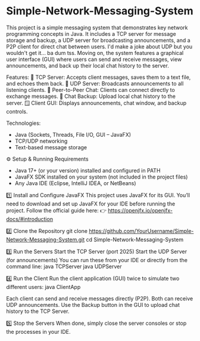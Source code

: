 # Simple-Network-Messaging-System
This project is a simple messaging system that demonstrates key network programming concepts in Java. It includes a TCP server for message storage and backup, a UDP server for broadcasting announcements, and a P2P client for direct chat between users. I'd make a joke about UDP but you wouldn't get it... ba dum tss. Moving on, the system features a graphical user interface (GUI) where users can send and receive messages, view announcements, and back up their local chat history to the server.

Features:
🧠 TCP Server: Accepts client messages, saves them to a text file, and echoes them back.
📢 UDP Server: Broadcasts announcements to all listening clients.
💬 Peer-to-Peer Chat: Clients can connect directly to exchange messages.
💾 Chat Backup: Upload local chat history to the server.
🪟 Client GUI: Displays announcements, chat window, and backup controls.

Technologies:
- Java (Sockets, Threads, File I/O, GUI – JavaFX)
- TCP/UDP networking
- Text-based message storage

⚙️ Setup & Running
Requirements
- Java 17+ (or your version) installed and configured in PATH
- JavaFX SDK installed on your system (not included in the project files)
- Any Java IDE (Eclipse, IntelliJ IDEA, or NetBeans)

1️⃣ Install and Configure JavaFX
This project uses JavaFX for its GUI.
You’ll need to download and set up JavaFX for your IDE before running the project.
Follow the official guide here:
👉 https://openjfx.io/openjfx-docs/#introduction

2️⃣ Clone the Repository
git clone https://github.com/YourUsername/Simple-Network-Messaging-System.git
cd Simple-Network-Messaging-System

3️⃣ Run the Servers
Start the TCP Server (port 2025)
Start the UDP Server (for announcements)
You can run these from your IDE or directly from the command line:
  java TCPServer
  java UDPServer

4️⃣ Run the Client
Run the client application (GUI) twice to simulate two different users:
  java ClientApp

Each client can send and receive messages directly (P2P).
Both can receive UDP announcements.
Use the Backup button in the GUI to upload chat history to the TCP Server.

5️⃣ Stop the Servers
When done, simply close the server consoles or stop the processes in your IDE.

